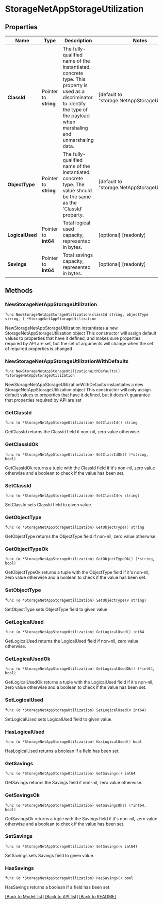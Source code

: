 # StorageNetAppStorageUtilization

## Properties

Name | Type | Description | Notes
------------ | ------------- | ------------- | -------------
**ClassId** | Pointer to **string** | The fully-qualified name of the instantiated, concrete type. This property is used as a discriminator to identify the type of the payload when marshaling and unmarshaling data. | [default to "storage.NetAppStorageUtilization"]
**ObjectType** | Pointer to **string** | The fully-qualified name of the instantiated, concrete type. The value should be the same as the &#39;ClassId&#39; property. | [default to "storage.NetAppStorageUtilization"]
**LogicalUsed** | Pointer to **int64** | Total logical used capacity, represented in bytes. | [optional] [readonly] 
**Savings** | Pointer to **int64** | Total savings capacity, represented in bytes. | [optional] [readonly] 

## Methods

### NewStorageNetAppStorageUtilization

`func NewStorageNetAppStorageUtilization(classId string, objectType string, ) *StorageNetAppStorageUtilization`

NewStorageNetAppStorageUtilization instantiates a new StorageNetAppStorageUtilization object
This constructor will assign default values to properties that have it defined,
and makes sure properties required by API are set, but the set of arguments
will change when the set of required properties is changed

### NewStorageNetAppStorageUtilizationWithDefaults

`func NewStorageNetAppStorageUtilizationWithDefaults() *StorageNetAppStorageUtilization`

NewStorageNetAppStorageUtilizationWithDefaults instantiates a new StorageNetAppStorageUtilization object
This constructor will only assign default values to properties that have it defined,
but it doesn't guarantee that properties required by API are set

### GetClassId

`func (o *StorageNetAppStorageUtilization) GetClassId() string`

GetClassId returns the ClassId field if non-nil, zero value otherwise.

### GetClassIdOk

`func (o *StorageNetAppStorageUtilization) GetClassIdOk() (*string, bool)`

GetClassIdOk returns a tuple with the ClassId field if it's non-nil, zero value otherwise
and a boolean to check if the value has been set.

### SetClassId

`func (o *StorageNetAppStorageUtilization) SetClassId(v string)`

SetClassId sets ClassId field to given value.


### GetObjectType

`func (o *StorageNetAppStorageUtilization) GetObjectType() string`

GetObjectType returns the ObjectType field if non-nil, zero value otherwise.

### GetObjectTypeOk

`func (o *StorageNetAppStorageUtilization) GetObjectTypeOk() (*string, bool)`

GetObjectTypeOk returns a tuple with the ObjectType field if it's non-nil, zero value otherwise
and a boolean to check if the value has been set.

### SetObjectType

`func (o *StorageNetAppStorageUtilization) SetObjectType(v string)`

SetObjectType sets ObjectType field to given value.


### GetLogicalUsed

`func (o *StorageNetAppStorageUtilization) GetLogicalUsed() int64`

GetLogicalUsed returns the LogicalUsed field if non-nil, zero value otherwise.

### GetLogicalUsedOk

`func (o *StorageNetAppStorageUtilization) GetLogicalUsedOk() (*int64, bool)`

GetLogicalUsedOk returns a tuple with the LogicalUsed field if it's non-nil, zero value otherwise
and a boolean to check if the value has been set.

### SetLogicalUsed

`func (o *StorageNetAppStorageUtilization) SetLogicalUsed(v int64)`

SetLogicalUsed sets LogicalUsed field to given value.

### HasLogicalUsed

`func (o *StorageNetAppStorageUtilization) HasLogicalUsed() bool`

HasLogicalUsed returns a boolean if a field has been set.

### GetSavings

`func (o *StorageNetAppStorageUtilization) GetSavings() int64`

GetSavings returns the Savings field if non-nil, zero value otherwise.

### GetSavingsOk

`func (o *StorageNetAppStorageUtilization) GetSavingsOk() (*int64, bool)`

GetSavingsOk returns a tuple with the Savings field if it's non-nil, zero value otherwise
and a boolean to check if the value has been set.

### SetSavings

`func (o *StorageNetAppStorageUtilization) SetSavings(v int64)`

SetSavings sets Savings field to given value.

### HasSavings

`func (o *StorageNetAppStorageUtilization) HasSavings() bool`

HasSavings returns a boolean if a field has been set.


[[Back to Model list]](../README.md#documentation-for-models) [[Back to API list]](../README.md#documentation-for-api-endpoints) [[Back to README]](../README.md)


